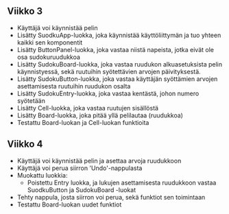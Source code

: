 ## Viikko 3

- Käyttäjä voi käynnistää pelin
- Lisätty SuodkuApp-luokka, joka käynnistää käyttöliittymän ja tuo yhteen kaikki sen komponentit
- Lisätty ButtonPanel-luokka, joka vastaa niistä napeista, jotka eivät ole osa sudokuruudukkoa
- Lisätty SudokuBoard-luokka, joka vastaa ruudukon alkuasetuksista pelin käynnistyessä, sekä ruutuihin syötettävien arvojen päivityksestä.
- Lisätty SudokuButton-luokka, joka vastaa käyttäjän syöttämien arvojen asettamisesta ruutuihin ruudukon osalta
- Lisätty SudokuEntry-luokka, joka vastaa kentästä, johon numero syötetään
- Lisätty Cell-luokka, joka vastaa ruutujen sisällöstä
- Lisätty Board-luokka, joka pitää yllä pelilautaa (ruudukkoa)
- Testattu Board-luokan ja Cell-luokan funktioita


## Viikko 4

- Käyttäjä voi käynnistää pelin ja asettaa arvoja ruudukkoon
- Käyttäjä voi perua siirron 'Undo'-nappulasta
- Muokattu luokkia: 
  - Poistettu Entry luokka, ja lukujen asettamisesta ruudukkoon vastaa SuodkuButton ja SudokuBoard -luokat
- Tehty nappula, josta siirron voi perua, sekä funktiot sen toimintaan
- Testattu Board-luokan uudet funktiot